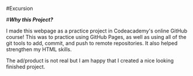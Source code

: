 <!-- Project title -->
#Excursion

<!-- Project description -->
#***Why this Project?***

I made this webpage as a practice project in Codeacademy's online GitHub course! This was to practice using GitHub Pages, as well as using all of the git tools to add, commit, and push to remote repositories. It also helped strengthen my HTML skills. 

The ad/product is not real but I am happy that I created a nice looking finished project.

<!-- Features -->

<!-- How to use -->

<!-- Technologies -->

<!-- Collaborators -->

<!-- License -->
